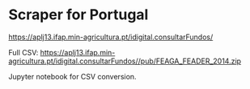 Scraper for Portugal
=========================

<https://aplj13.ifap.min-agricultura.pt/idigital.consultarFundos/>

Full CSV:
<https://aplj13.ifap.min-agricultura.pt/idigital.consultarFundos//pub/FEAGA_FEADER_2014.zip>

Jupyter notebook for CSV conversion.
